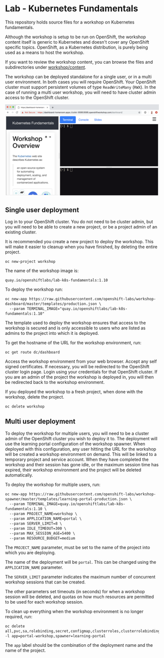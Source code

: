 Lab - Kubernetes Fundamentals
=============================

This repository holds source files for a workshop on Kubernetes fundamentals.

Although the workshop is setup to be run on OpenShift, the workshop content itself is generic to Kubernetes and doesn't cover any OpenShift specific topics. OpenShift, as a Kubernetes distribution, is purely being used as a means to host the workshop.

If you want to review the workshop content, you can browse the files and subdirectories under [workshop/content](workshop/content).

The workshop can be deployed standalone for a single user, or in a multi user environment. In both cases you will require OpenShift. Your OpenShift cluster must support persistent volumes of type ``ReadWriteMany`` (``RWX``). In the case of running a multi user workshop, you will need to have cluster admin access to the OpenShift cluster.

![](terminal.png)

Single user deployment
----------------------

Log in to your OpenShift cluster. You do not need to be cluster admin, but you will need to be able to create a new project, or be a project admin of an existing cluster.

It is recommended you create a new project to deploy the workshop. This will make it easier to cleanup when you have finished, by deleting the entire project.

```
oc new-project workshop
```

The name of the workshop image is:

```
quay.io/openshiftlabs/lab-k8s-fundamentals:1.10
```

To deploy the workshop run:

```
oc new-app https://raw.githubusercontent.com/openshift-labs/workshop-dashboard/master/templates/production.json \
  --param TERMINAL_IMAGE="quay.io/openshiftlabs/lab-k8s-fundamentals:1.10"
```

The template used to deploy the workshop ensures that access to the workshop is secured and is only accessible to users who are listed as admins to the project into which it is deployed.

To get the hostname of the URL for the workshop environment, run:

```
oc get route dc/dashboard
```

Access the workshop environment from your web browser. Accept any self signed certificates. If necessary, you will be redirected to the OpenShift cluster login page. Login using your credentials for that OpenShift cluster. If you are an admin of the project the workshop is deployed in, you will then be redirected back to the workshop environment.

If you deployed the workshop to a fresh project, when done with the workshop, delete the project.

```
oc delete workshop
```

Multi user deployment
---------------------

To deploy the workshop for multiple users, you will need to be a cluster admin of the OpenShift cluster you wish to deploy it to. The deployment will use the learning portal configuration of the workshop spawner. When deployed with this configuration, any user hitting the URL for the workshop will be created a workshop environment on demand. This will be linked to a temporary project and service account. When they have completed the workshop and their session has gone idle, or the maximum session time has expired, their workshop environment and the project will be deleted automatically.

To deploy the workshop for multiple users, run:

```
oc new-app https://raw.githubusercontent.com/openshift-labs/workshop-spawner/master/templates/learning-portal-production.json \
  --param TERMINAL_IMAGE=quay.io/openshiftlabs/lab-k8s-fundamentals:1.10 \
  --param PROJECT_NAME=workshop \
  --param APPLICATION_NAME=portal \
  --param SERVER_LIMIT=8 \
  --param IDLE_TIMEOUT=300 \
  --param MAX_SESSION_AGE=5400 \
  --param RESOURCE_BUDGET=medium
```

The ``PROJECT_NAME`` parameter, must be set to the name of the project into which you are deploying.

The name of the deployment will be ``portal``. This can be changed using the ``APPLICATION_NAME`` parameter.

The ``SERVER_LIMIT`` parameter indicates the maximum number of concurrent workshop sessions that can be created.

The other parameters set timeouts (in seconds) for when a workshop session will be deleted, and quotas on how much resources are permitted to be used for each workshop session.

To clean up everything when the workshop environment is no longer required, run:

```
oc delete all,pvc,sa,rolebinding,secret,configmap,clusterroles,clusterrolebindings -l app=portal-workshop,spawner=learning-portal
```

The ``app`` label should be the combination of the deployment name and the name of the project.
